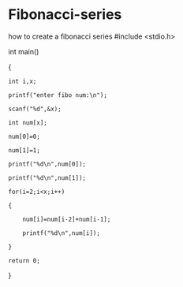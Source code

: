 # Fibonacci-series
how to create a fibonacci series
#include <stdio.h>



int main()

{

    

    int i,x;

    printf("enter fibo num:\n");

    scanf("%d",&x);

    int num[x];

    num[0]=0;

    num[1]=1;

    printf("%d\n",num[0]);

    printf("%d\n",num[1]);

    for(i=2;i<x;i++)

    {

        num[i]=num[i-2]+num[i-1];

        printf("%d\n",num[i]);

    }

    return 0;

}
